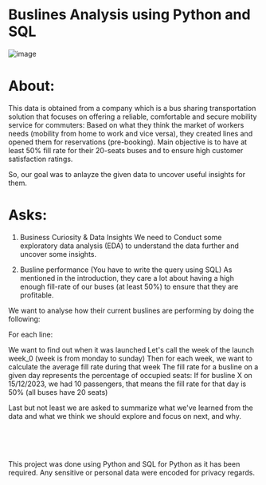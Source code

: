 # Buslines Analysis using Python and SQL

![image](https://github.com/shimaadaowd/Buslines_Analysis_using_Python_and_SQL/assets/81235048/65268eca-7bdc-4d13-b3f4-aece3ec19c59)


# About:

This data is obtained from a company which is a bus sharing transportation solution that focuses on offering a reliable, comfortable and secure mobility service for commuters: Based on what they think the market of workers needs (mobility from home to work and vice versa), they created lines and opened them for reservations (pre-booking). Main objective is to have at least 50% fill rate for their 20-seats buses and to ensure high customer satisfaction ratings. 


So, our goal was to anlayze the given data to uncover useful insights for them.


# Asks:
1. Business Curiosity & Data Insights
We need to Conduct some exploratory data analysis (EDA) to understand the data further and uncover some insights.

2. Busline performance (You have to write the query using SQL)
As mentioned in the introduction, they care a lot about having a high enough fill-rate of our buses (at least 50%) to ensure that they are profitable.

We want to analyse how their current buslines are performing by doing the following:

For each line:

We want to find out when it was launched
Let's call the week of the launch week_0 (week is from monday to sunday)
Then for each week, we want to calculate the average fill rate during that week
The fill rate for a busline on a given day represents the percentage of occupied seats: If for busline X on 15/12/2023, we had 10 passengers, that means the fill rate for that day is 50% (all buses have 20 seats)

Last but not least we are asked to summarize what we've learned from the data and what we think we should explore and focus on next, and why.

<br>
<br>
<br>

This project was done using Python and SQL for Python as it has been required. Any sensitive or personal data were encoded for privacy regards.
